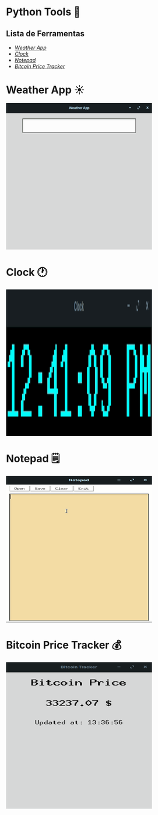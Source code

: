 # Python Tools :wrench:



## **Lista de Ferramentas**

* _[Weather App](https://github.com/linharesrocha/PythonTools#weather-app-sunny)_
* _[Clock](https://github.com/linharesrocha/PythonTools#clock-clock1)_
* _[Notepad](https://github.com/linharesrocha/PythonTools#notepad-spiral_notepad)_
* _[Bitcoin Price Tracker](https://github.com/linharesrocha/PythonTools#bitcoin-price-tracker-moneybag)_

# Weather App :sunny:

![](https://github.com/linharesrocha/PythonTools/blob/master/Weather%20App/weather.gif)



# Clock :clock1:

![](https://github.com/linharesrocha/PythonTools/blob/master/Clock/clock.gif)



# Notepad :spiral_notepad:

![](https://github.com/linharesrocha/PythonTools/blob/master/Notepad/notepad.gif)



# Bitcoin Price Tracker :moneybag:

![](https://github.com/linharesrocha/PythonTools/blob/master/BitcoinPriceTracker/bitcointracker.gif)


